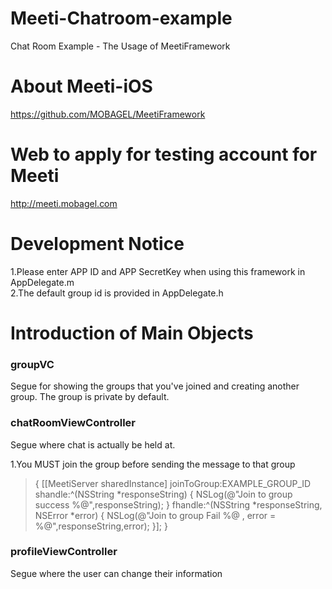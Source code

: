 Meeti-Chatroom-example
======================

Chat Room Example - The Usage of MeetiFramework

# About Meeti-iOS
https://github.com/MOBAGEL/MeetiFramework

# Web to apply for testing account for Meeti
http://meeti.mobagel.com

# Development Notice    
1.Please enter APP ID and APP SecretKey when using this framework in AppDelegate.m  
2.The default group id is provided in AppDelegate.h   

# Introduction of Main Objects  

### groupVC  
Segue for showing the groups that you've joined and creating another group. The group is private by default.  

      
### chatRoomViewController 
Segue where chat is actually be held at.  

1.You MUST join the group before sending the message to that group  
> {
  [[MeetiServer sharedInstance] joinToGroup:EXAMPLE_GROUP_ID shandle:^(NSString *responseString) {
        NSLog(@"Join to group success %@",responseString);
    } fhandle:^(NSString *responseString, NSError *error) {
        NSLog(@"Join to group Fail %@ , error = %@",responseString,error);
    }];
  }

### profileViewController  
Segue where the user can change their information  
